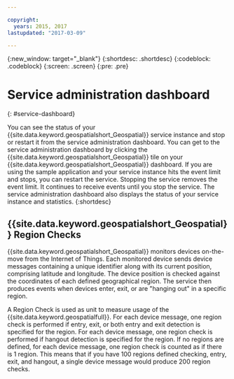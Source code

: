 ```yaml
---

copyright:
  years: 2015, 2017
lastupdated: "2017-03-09"

---
```


<!-- Attribute definitions -->
{:new_window: target="_blank"}
{:shortdesc: .shortdesc}
{:codeblock: .codeblock}
{:screen: .screen}
{:pre: .pre}

# Service administration dashboard
{: #service-dashboard}


You can see the status of your {{site.data.keyword.geospatialshort_Geospatial}} service instance and stop or restart it from the service administration dashboard. You can get to the service administration dashboard by clicking the {{site.data.keyword.geospatialshort_Geospatial}} tile on your {{site.data.keyword.geospatialshort_Geospatial}} dashboard. If you are using the sample application and your service instance hits the event limit and stops, you can restart the service. Stopping the service removes the event limit. It continues to receive events until you stop the service. The service administration dashboard also displays the status of your service instance and statistics.
{:shortdesc}

## {{site.data.keyword.geospatialshort_Geospatial}} Region Checks

{{site.data.keyword.geospatialshort_Geospatial}} monitors devices on-the-move from the Internet of Things. Each monitored device sends device messages containing a unique identifier along with its current position, comprising latitude and longitude. The device position is checked against the coordinates of each defined geographical region. The service then produces events when devices enter, exit, or are "hanging out" in a specific region.

A Region Check is used as unit to measure usage of the {{site.data.keyword.geospatialfull}}. For each device message, one region check is performed if entry, exit, or both entry and exit detection is specified for the region. For each device message, one region check is performed if hangout detection is specified for the region. If no regions are defined, for each device message, one region check is counted as if there is 1 region. This means that if you have 100 regions defined checking, entry, exit, and hangout, a single device message would produce 200 region checks.
